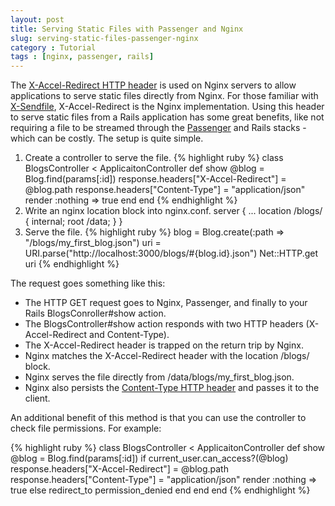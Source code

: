 ```yaml
---
layout: post
title: Serving Static Files with Passenger and Nginx
slug: serving-static-files-passenger-nginx
category : Tutorial
tags : [nginx, passenger, rails]
---
```


The [X-Accel-Redirect HTTP header][x-accel] is used on Nginx servers to allow
applications to serve static files directly from Nginx.  For those familiar with
[X-Sendfile](http://john.guen.in/rdoc/x_send_file/), X-Accel-Redirect is the
Nginx implementation. Using this header to serve static files from a Rails
application has some great benefits, like not requiring a file to be streamed
through the [Passenger](http://www.modrails.com) and Rails stacks - which can be
costly.  The setup is quite simple.

[x-accel]: http://wiki.nginx.org/NginxXSendfile

<ol>
  <li>
Create a controller to serve the file.
{% highlight ruby %}
class BlogsController < ApplicaitonController
  def show
    @blog = Blog.find(params[:id])
    response.headers["X-Accel-Redirect"] = @blog.path
    response.headers["Content-Type"] = "application/json"
    render :nothing => true
  end
end
{% endhighlight %}
  </li>
  <li>
Write an nginx location block into nginx.conf.
        server {
          ...
          location /blogs/ {
            internal;
            root /data;
          }
        }
  </li>
  <li>
Serve the file.
{% highlight ruby %}
blog = Blog.create(:path => "/blogs/my_first_blog.json")
uri = URI.parse("http://localhost:3000/blogs/#{blog.id}.json")
Net::HTTP.get uri
{% endhighlight %}
  </li>
</ol>

The request goes something like this:

  * The HTTP GET request goes to Nginx, Passenger, and finally to your Rails
    BlogsConroller#show action.
  * The BlogsController#show action responds with two HTTP headers
    (X-Accel-Redirect and Content-Type).
  * The X-Accel-Redirect header is trapped on the return trip by Nginx.
  * Nginx matches the X-Accel-Redirect header with the location /blogs/ block.
  * Nginx serves the file directly from /data/blogs/my_first_blog.json.
  * Nginx also persists the [Content-Type HTTP header][content-type] and passes
    it to the client.

[content-type]: http://www.w3.org/Protocols/rfc2616/rfc2616-sec14.html#sec14.17

An additional benefit of this method is that you can use the controller to check
file permissions.  For example:

{% highlight ruby %}
class BlogsController < ApplicaitonController
  def show
    @blog = Blog.find(params[:id])
    if current_user.can_access?(@blog)
      response.headers["X-Accel-Redirect"] = @blog.path
      response.headers["Content-Type"] = "application/json"
      render :nothing => true
    else
      redirect_to permission_denied
    end
  end
end
{% endhighlight %}
